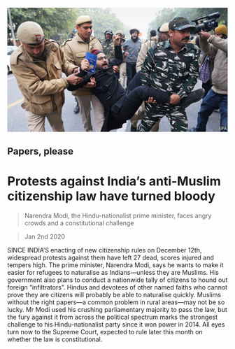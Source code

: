 ![](./images/20200104_ASP001_0.jpg)

## Papers, please

# Protests against India’s anti-Muslim citizenship law have turned bloody

> Narendra Modi, the Hindu-nationalist prime minister, faces angry crowds and a constitutional challenge

> Jan 2nd 2020

SINCE INDIA’S enacting of new citizenship rules on December 12th, widespread protests against them have left 27 dead, scores injured and tempers high. The prime minister, Narendra Modi, says he wants to make it easier for refugees to naturalise as Indians—unless they are Muslims. His government also plans to conduct a nationwide tally of citizens to hound out foreign “infiltrators”. Hindus and devotees of other named faiths who cannot prove they are citizens will probably be able to naturalise quickly. Muslims without the right papers—a common problem in rural areas—may not be so lucky. Mr Modi used his crushing parliamentary majority to pass the law, but the fury against it from across the political spectrum marks the strongest challenge to his Hindu-nationalist party since it won power in 2014. All eyes turn now to the Supreme Court, expected to rule later this month on whether the law is constitutional.